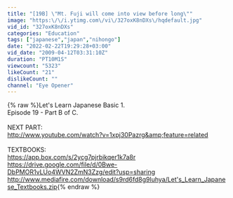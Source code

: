 ```yaml
---
title: "[19B] \"Mt. Fuji will come into view before long\""
image: "https:\/\/i.ytimg.com\/vi\/327oxK8nDXs\/hqdefault.jpg"
vid_id: "327oxK8nDXs"
categories: "Education"
tags: ["japanese","japan","nihongo"]
date: "2022-02-22T19:29:28+03:00"
vid_date: "2009-04-12T03:31:10Z"
duration: "PT10M1S"
viewcount: "5323"
likeCount: "21"
dislikeCount: ""
channel: "Eye Opener"
---
```

{% raw %}Let's Learn Japanese Basic 1. <br />Episode 19 - Part B of C.<br /><br />NEXT PART:<br /><a rel="nofollow" target="blank" href="http://www.youtube.com/watch?v=1xpj30Pazrg&amp;feature=related">http://www.youtube.com/watch?v=1xpj30Pazrg&amp;feature=related</a><br /><br />TEXTBOOKS:<br /><a rel="nofollow" target="blank" href="https://app.box.com/s/2ycg7pjrbikqer1k7a8r">https://app.box.com/s/2ycg7pjrbikqer1k7a8r</a><br /><a rel="nofollow" target="blank" href="https://drive.google.com/file/d/0Bwe-DbPMOR1vLUo4WVN2ZmN3Zzg/edit?usp=sharing">https://drive.google.com/file/d/0Bwe-DbPMOR1vLUo4WVN2ZmN3Zzg/edit?usp=sharing</a><br /><a rel="nofollow" target="blank" href="http://www.mediafire.com/download/s9rd6fd8g9luhya/Let's_Learn_Japanese_Textbooks.zip">http://www.mediafire.com/download/s9rd6fd8g9luhya/Let's_Learn_Japanese_Textbooks.zip</a>{% endraw %}
